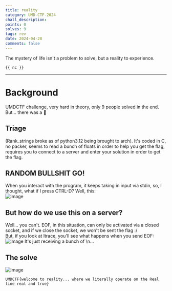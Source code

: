 ```yaml
---
title: reality
category: UMD-CTF-2024
chall_description: 
points: 0
solves: 9
tags: rev
date: 2024-04-28
comments: false
---
```


  The mystery of life isn't a problem to solve, but a reality to experience.

  `{{ nc }}`

---

# Background
UMDCTF challenge, very hard in theory, only 9 people solved in the end. But... there was a  :cheese:

## Triage
(Rank_strings broke as of python3.12 being brought to arch). It's coded in C, no packer, seems to read a bunch of floats in order to help you get the flag, requires you to connect to a server and enter your solution in order to get the flag. 

## RANDOM BULLSHIT GO!
When you interact with the program, it keeps taking in input via stdin, so, I thought, what if I press CTRL-D? Well, this: \
![image](https://github.com/Boberttt/notes/assets/104478197/65fc5368-9b66-4f0c-9452-3993c3bca9d0)

## But how do we use this on a server?
Well... you can't. EOF, in this situation, can only be activated via a closed socket, and if we close the socket, we won't be sent the flag :/\
But, if you look at ltrace, you'll see what happens when you send EOF:\
![image](https://github.com/Boberttt/notes/assets/104478197/572b74d7-aaef-44a8-af36-576e6c3c56ce)
It's just receiving a bunch of \n... 
## The solve
![image](https://github.com/Boberttt/notes/assets/104478197/4c5d5ad5-54c3-4d91-b15b-5ce2ad1ee9b9)

	UMDCTF{welcome to reality... where we literally operate on the Real line real and true}
